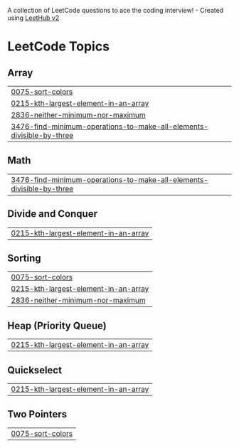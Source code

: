 A collection of LeetCode questions to ace the coding interview! - Created using [LeetHub v2](https://github.com/arunbhardwaj/LeetHub-2.0)
<!---LeetCode Topics Start-->
# LeetCode Topics
## Array
|  |
| ------- |
| [0075-sort-colors](https://github.com/Sesh93/My-progs/tree/master/0075-sort-colors) |
| [0215-kth-largest-element-in-an-array](https://github.com/Sesh93/My-progs/tree/master/0215-kth-largest-element-in-an-array) |
| [2836-neither-minimum-nor-maximum](https://github.com/Sesh93/My-progs/tree/master/2836-neither-minimum-nor-maximum) |
| [3476-find-minimum-operations-to-make-all-elements-divisible-by-three](https://github.com/Sesh93/My-progs/tree/master/3476-find-minimum-operations-to-make-all-elements-divisible-by-three) |
## Math
|  |
| ------- |
| [3476-find-minimum-operations-to-make-all-elements-divisible-by-three](https://github.com/Sesh93/My-progs/tree/master/3476-find-minimum-operations-to-make-all-elements-divisible-by-three) |
## Divide and Conquer
|  |
| ------- |
| [0215-kth-largest-element-in-an-array](https://github.com/Sesh93/My-progs/tree/master/0215-kth-largest-element-in-an-array) |
## Sorting
|  |
| ------- |
| [0075-sort-colors](https://github.com/Sesh93/My-progs/tree/master/0075-sort-colors) |
| [0215-kth-largest-element-in-an-array](https://github.com/Sesh93/My-progs/tree/master/0215-kth-largest-element-in-an-array) |
| [2836-neither-minimum-nor-maximum](https://github.com/Sesh93/My-progs/tree/master/2836-neither-minimum-nor-maximum) |
## Heap (Priority Queue)
|  |
| ------- |
| [0215-kth-largest-element-in-an-array](https://github.com/Sesh93/My-progs/tree/master/0215-kth-largest-element-in-an-array) |
## Quickselect
|  |
| ------- |
| [0215-kth-largest-element-in-an-array](https://github.com/Sesh93/My-progs/tree/master/0215-kth-largest-element-in-an-array) |
## Two Pointers
|  |
| ------- |
| [0075-sort-colors](https://github.com/Sesh93/My-progs/tree/master/0075-sort-colors) |
<!---LeetCode Topics End-->
